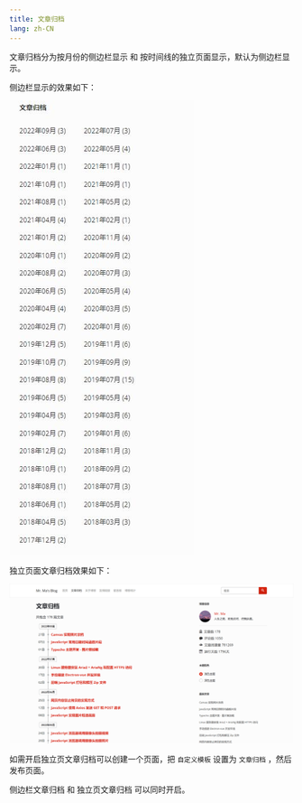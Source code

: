 ```yaml
---
title: 文章归档
lang: zh-CN
---
```


文章归档分为按月份的侧边栏显示 和 按时间线的独立页面显示，默认为侧边栏显示。

侧边栏显示的效果如下：

![Facile侧边栏文章归档截图](./public/archive-list.jpg)

独立页面文章归档效果如下：

![Facile独立页文章归档](./public/archives-page.png)

如需开启独立页文章归档可以创建一个页面，把 `自定义模板` 设置为 `文章归档` ，然后发布页面。

侧边栏文章归档 和 独立页文章归档 可以同时开启。